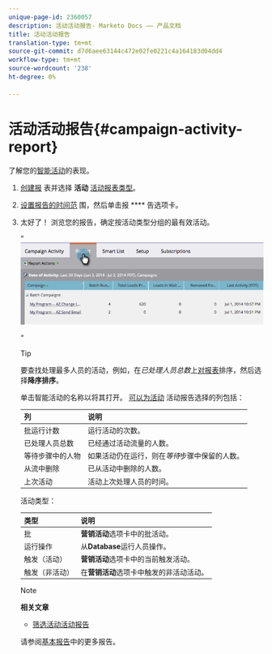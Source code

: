 ```yaml
---
unique-page-id: 2360057
description: 活动活动报告- Marketo Docs —— 产品文档
title: 活动活动报告
translation-type: tm+mt
source-git-commit: d7d6aee63144c472e02fe0221c4a164183d04dd4
workflow-type: tm+mt
source-wordcount: '238'
ht-degree: 0%

---
```



# 活动活动报告{#campaign-activity-report}

了解您的[智能活动](http://docs.marketo.com/display/docs/smart+campaigns)的表现。

1. [创建报](../../../../product-docs/reporting/basic-reporting/creating-reports/create-a-report-in-a-program.md) 表并选择 **活动** [活动报表类型](report-type-overview.md)。
1. [设置报告的时间范](../../../../product-docs/reporting/basic-reporting/editing-reports/change-a-report-time-frame.md) 围，然后单击报 **** 告选项卡。
1. 太好了！ 浏览您的报告，确定按活动类型分组的最有效活动。

   “ ![](assets/image2014-9-16-16-3a8-3a45.png)

   “

   >[!TIP]
   >
   >要查找处理最多人员的活动，例如，在&#x200B;*已处理人员总数*&#x200B;上[对报表](../../../../product-docs/reporting/basic-reporting/editing-reports/sort-report-on-columns.md)排序，然后选择&#x200B;**降序排序**。

   单击智能活动的名称以将其打开。  [可以为活动](../../../../product-docs/reporting/basic-reporting/editing-reports/select-report-columns.md) 活动报告选择的列包括：

   | 列 | 说明 |
   |---|---|
   | 批运行计数 | 运行活动的次数。 |
   | 已处理人员总数 | 已经通过活动流量的人数。 |
   | 等待步骤中的人物 | 如果活动仍在运行，则在&#x200B;*等待*&#x200B;步骤中保留的人数。 |
   | 从流中删除 | 已从活动中删除的人数。 |
   | 上次活动 | 活动上次处理人员的时间。 |

   活动类型：

   | 类型 | 说明 |
   |---|---|
   | 批 | **营销活动**&#x200B;选项卡中的批活动。 |
   | 运行操作 | 从&#x200B;**Database**&#x200B;运行人员操作。 |
   | 触发（活动） | **营销活动**&#x200B;选项卡中的当前触发活动。 |
   | 触发（非活动） | 在&#x200B;**营销活动**&#x200B;选项卡中触发的非活动活动。 |

   >[!NOTE]
   >
   >**相关文章**
   >
   >    
   >    
   >    * [筛选活动活动报告](../../../../product-docs/reporting/basic-reporting/report-activity/filter-a-campaign-activity-report.md)


   请参阅[基本报告](http://docs.marketo.com/display/docs/basic+reporting)中的更多报告。

